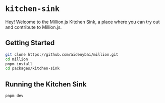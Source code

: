 # `kitchen-sink`

Hey! Welcome to the Million.js Kitchen Sink, a place where you can try out and contribute to Million.js.

## Getting Started

```bash
git clone https://github.com/aidenybai/million.git
cd million
pnpm install
cd packages/kitchen-sink
```

## Running the Kitchen Sink

```bash
pnpm dev
```
